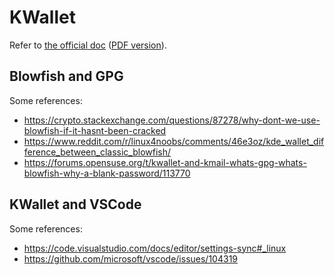 # KWallet

Refer to [the official doc]( https://docs.kde.org/trunk5/en/kwalletmanager/kwallet5/index.html ) ([PDF version]( https://docs.kde.org/stable5/en/kwalletmanager/kwallet5/kwallet5.pdf )).

## Blowfish and GPG

Some references:

- https://crypto.stackexchange.com/questions/87278/why-dont-we-use-blowfish-if-it-hasnt-been-cracked
- https://www.reddit.com/r/linux4noobs/comments/46e3oz/kde_wallet_difference_between_classic_blowfish/
- https://forums.opensuse.org/t/kwallet-and-kmail-whats-gpg-whats-blowfish-why-a-blank-password/113770

## KWallet and VSCode

Some references:

- https://code.visualstudio.com/docs/editor/settings-sync#_linux
- https://github.com/microsoft/vscode/issues/104319
